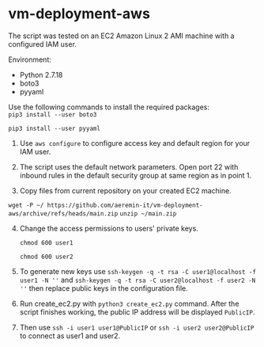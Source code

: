 # vm-deployment-aws
The script was tested on an EC2 Amazon Linux 2 AMI machine with a configured IAM user.

Environment: 
- Python 2.7.18
- boto3
- pyyaml
 
Use the following commands to install the required packages:  
`pip3 install --user boto3`

`pip3 install --user pyyaml`

1. Use `aws configure` to configure access key and default region for your IAM user. 
2. The script uses the default network parameters. Open port 22 with inbound rules in the default security group at same region as in point 1.

3. Copy files from current repository on your created EC2 machine.

`wget -P ~/ https://github.com/aeremin-it/vm-deployment-aws/archive/refs/heads/main.zip`
`unzip ~/main.zip`

4. Change the access permissions to users' private keys.

    `chmod 600 user1`

    `chmod 600 user2`
4. To generate new keys use `ssh-keygen -q -t rsa -C user1@localhost -f user1 -N ''` and `ssh-keygen -q -t rsa -C user2@localhost -f user2 -N ''` then replace public keys in the configuration file.
5. Run create_ec2.py with `python3 create_ec2.py` command. After the script finishes working, the public IP address will be displayed `PublicIP`. 
6. Then use `ssh -i user1 user1@PublicIP` or `ssh -i user2 user2@PublicIP` to connect as user1 and user2.
